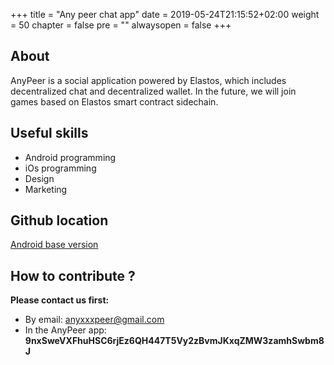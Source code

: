 +++
title = "Any peer chat app"
date = 2019-05-24T21:15:52+02:00
weight = 50
chapter = false
pre = ""
alwaysopen = false
+++

## About

AnyPeer is a social application powered by Elastos, which includes decentralized chat and decentralized wallet. In the future, we will join games based on Elastos smart contract sidechain.

## Useful skills

* Android programming
* iOs programming
* Design
* Marketing

## Github location

[Android base version](https://github.com/anyxxx/AnyPeer)

## How to contribute ?

**Please contact us first:**

* By email: [anyxxxpeer@gmail.com](mailto:anyxxxpeer@gmail.com)
* In the AnyPeer app: **9nxSweVXFhuHSC6rjEz6QH447T5Vy2zBvmJKxqZMW3zamhSwbm8J**

